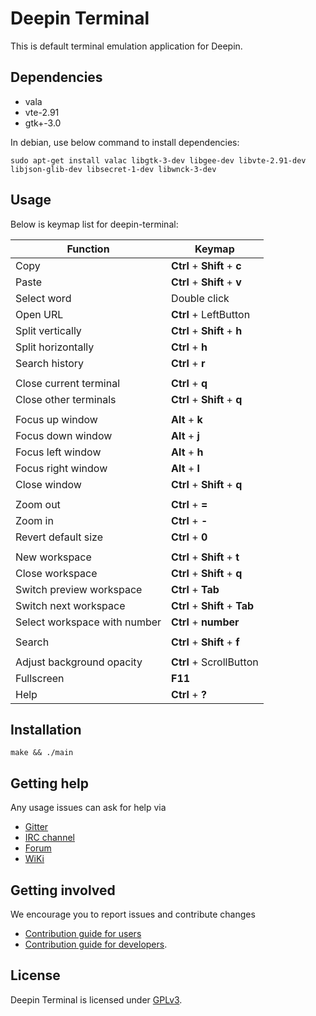 # Deepin Terminal

This is default terminal emulation application for Deepin.

## Dependencies

* vala
* vte-2.91
* gtk+-3.0

In debian, use below command to install dependencies:

`sudo apt-get install valac libgtk-3-dev libgee-dev libvte-2.91-dev libjson-glib-dev libsecret-1-dev libwnck-3-dev`

## Usage

Below is keymap list for deepin-terminal:

| Function					      | Keymap                              |
|---------------------------------|-------------------------------------|
| Copy                            | **Ctrl** + **Shift** + **c**        |
| Paste                           | **Ctrl** + **Shift** + **v**        |
| Select word                     | Double click                        |
| Open URL                        | **Ctrl** + LeftButton               |
| Split vertically                | **Ctrl** + **Shift** + **h**        |
| Split horizontally              | **Ctrl** + **h**                    |
| Search history                  | **Ctrl** + **r**                    |
|                                                                       |
| Close current terminal          | **Ctrl** + **q**                    |
| Close other terminals           | **Ctrl** + **Shift** + **q**        |
|                                                                       |
| Focus up window                 | **Alt**  + **k**                    |
| Focus down window               | **Alt**  + **j**                    |
| Focus left window               | **Alt**  + **h**                    |
| Focus right window              | **Alt**  + **l**                    |
| Close window                    | **Ctrl** + **Shift** + **q**        |
|                                                                       |
| Zoom out                        | **Ctrl** + **=**                    |
| Zoom in                         | **Ctrl** + **-**                    |
| Revert default size             | **Ctrl** + **0**                    |
|                                                                       |
| New workspace                   | **Ctrl** + **Shift** + **t**        |
| Close workspace                 | **Ctrl** + **Shift** + **q**        |
| Switch preview workspace        | **Ctrl** + **Tab**                  |
| Switch next workspace           | **Ctrl** + **Shift** + **Tab**      |
| Select workspace with number    | **Ctrl** + **number**               |
|                                                                       |
| Search                          | **Ctrl** + **Shift** + **f**		|
|                                                                       |
| Adjust background opacity       | **Ctrl** + ScrollButton				|
| Fullscreen                      | **F11**                             |
| Help                            | **Ctrl** + **?**                    |

## Installation

`make && ./main`

## Getting help

Any usage issues can ask for help via

* [Gitter](https://gitter.im/orgs/linuxdeepin/rooms)
* [IRC channel](https://webchat.freenode.net/?channels=deepin)
* [Forum](https://bbs.deepin.org)
* [WiKi](http://wiki.deepin.org/)

## Getting involved

We encourage you to report issues and contribute changes

* [Contribution guide for users](http://wiki.deepin.org/index.php?title=Contribution_Guidelines_for_Users)
* [Contribution guide for developers](http://wiki.deepin.org/index.php?title=Contribution_Guidelines_for_Developers).

## License

Deepin Terminal is licensed under [GPLv3](LICENSE).
